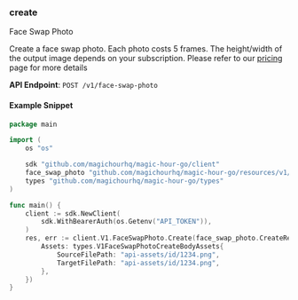 
### create <a name="create"></a>
Face Swap Photo

Create a face swap photo. Each photo costs 5 frames. The height/width of the output image depends on your subscription. Please refer to our [pricing](/pricing) page for more details

**API Endpoint**: `POST /v1/face-swap-photo`

#### Example Snippet

```go
package main

import (
	os "os"

	sdk "github.com/magichourhq/magic-hour-go/client"
	face_swap_photo "github.com/magichourhq/magic-hour-go/resources/v1/face_swap_photo"
	types "github.com/magichourhq/magic-hour-go/types"
)

func main() {
	client := sdk.NewClient(
		sdk.WithBearerAuth(os.Getenv("API_TOKEN")),
	)
	res, err := client.V1.FaceSwapPhoto.Create(face_swap_photo.CreateRequest{
		Assets: types.V1FaceSwapPhotoCreateBodyAssets{
			SourceFilePath: "api-assets/id/1234.png",
			TargetFilePath: "api-assets/id/1234.png",
		},
	})
}

```
